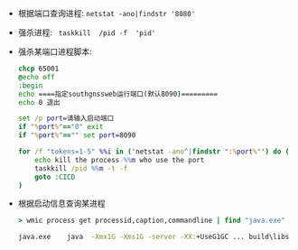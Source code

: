 

+ 根据端口查询进程: `netstat -ano|findstr '8080'`

+ 强杀进程: ` taskkill  /pid -f  'pid'`

+ 强杀某端口进程脚本:

  ```bat
  chcp 65001
  @echo off
  :begin
  echo ====指定southgnssweb运行端口(默认8090)=========
  echo 0 退出
  
  set /p port=请输入启动端口
  if "%port%"=="0" exit
  if "%port%"=="" set port=8090
  
  for /f "tokens=1-5" %%i in ('netstat -ano^|findstr ":%port%"') do (
      echo kill the process %%m who use the port
      taskkill /pid %%m -t -f
      goto :CICD
  )
  ```

+ 根据启动信息查询某进程

  ```bat
  > wmic process get processid,caption,commandline | find "java.exe" | find "server-1.properties"
  
  java.exe    java  -Xmx1G -Xms1G -server -XX:+UseG1GC ... build\libs\kafka_2.11-0.11.0.2.jar"  kafka.Kafka config\server-1.properties    644
  ```

  

